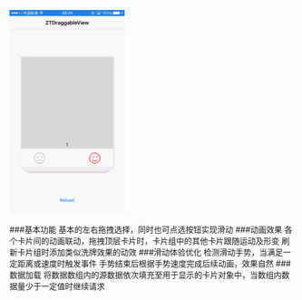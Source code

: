 
![image](https://github.com/zt7623869/ZTDraggableViewDemo/blob/master/演示.gif)

###基本功能
基本的左右拖拽选择，同时也可点选按钮实现滑动
###动画效果
各个卡片间的动画联动，拖拽顶层卡片时，卡片组中的其他卡片跟随运动及形变
刷新卡片组时添加类似洗牌效果的动效
###滑动体验优化
检测滑动手势，当满足一定距离或速度时触发事件
手势结束后根据手势速度完成后续动画，效果自然
###数据加载
将数据数组内的源数据依次填充至用于显示的卡片对象中，当数组内数据量少于一定值时继续请求
